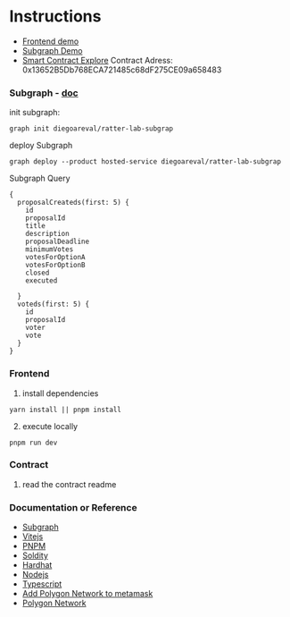 # Instructions
- [Frontend demo](https://cards-7be5f.web.app)
- [Subgraph Demo](https://api.thegraph.com/subgraphs/name/diegoareval/ratter-lab-subgrap)
- [Smart Contract Explore](https://mumbai.polygonscan.com/address/0x13652B5Db768ECA721485c68dF275CE09a658483)
Contract Adress: 0x13652B5Db768ECA721485c68dF275CE09a658483

### Subgraph - [doc](https://thegraph.com/docs/)

init subgraph: 
```
graph init diegoareval/ratter-lab-subgrap
```

deploy Subgraph
```
graph deploy --product hosted-service diegoareval/ratter-lab-subgrap
```

Subgraph Query
```
{
  proposalCreateds(first: 5) {
    id
    proposalId
    title
    description
    proposalDeadline
    minimumVotes
    votesForOptionA
    votesForOptionB
    closed
    executed
    
  }
  voteds(first: 5) {
    id
    proposalId
    voter
    vote
  }
}
```

### Frontend
1. install dependencies
```
yarn install || pnpm install
```
2. execute locally
```
pnpm run dev
```

### Contract
1. read the contract readme

### Documentation or Reference
- [Subgraph](https://thegraph.com/docs/)
- [Vitejs](https://vitejs.dev/)
- [PNPM](https://pnpm.io/es/)
- [Soldity](https://soliditylang.org/)
- [Hardhat](https://hardhat.org/)
- [Nodejs](https://nodejs.org/en)
- [Typescript](https://www.typescriptlang.org/)
- [Add Polygon Network to metamask](https://wiki.polygon.technology/docs/tools/wallets/metamask/config-polygon-on-metamask/)
- [Polygon Network](https://wiki.polygon.technology/docs/pos/)
